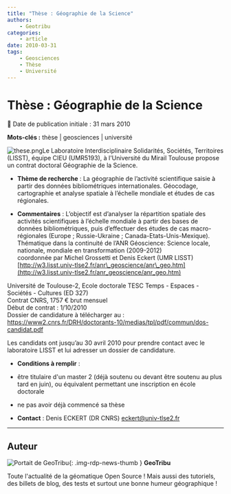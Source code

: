 ```yaml
---
title: "Thèse : Géographie de la Science"
authors:
    - Geotribu
categories:
    - article
date: 2010-03-31
tags:
    - Geosciences
    - Thèse
    - Université
---
```


# Thèse : Géographie de la Science

:calendar: Date de publication initiale : 31 mars 2010

**Mots-clés :** thèse | geosciences | université

![these.png](https://cdn.geotribu.fr/img/logos-icones/divers/these.png)Le Laboratoire Interdisciplinaire Solidarités, Sociétés, Territoires (LISST), équipe CIEU (UMR5193), à l'Université du Mirail Toulouse propose un contrat doctoral Géographie de la Science.  

* **Thème de recherche** : La géographie de l’activité scientifique saisie à partir des données bibliométriques internationales. Géocodage, cartographie et analyse spatiale à l’échelle mondiale et études de cas régionales.  

* **Commentaires** : L’objectif est d’analyser la répartition spatiale des activités scientifiques à l’échelle mondiale à partir des bases de données bibliométriques, puis d’effectuer des études de cas macro-régionales (Europe ; Russie-Ukraine ; Canada-Etats-Unis-Mexique). Thématique dans la continuité de l’ANR Géoscience: Science locale, nationale, mondiale en transformation (2009-2012)  
coordonnée par Michel Grossetti et Denis Eckert (UMR LISST)  
[http://w3.lisst.univ-tlse2.fr/anr\_geoscience/anr\_geo.htm](http://w3.lisst.univ-tlse2.fr/anr_geoscience/anr_geo.htm)

Université de Toulouse-2, Ecole doctorale TESC Temps - Espaces - Sociétés - Cultures (ED 327)  
Contrat CNRS, 1757 € brut mensuel  
Début de contrat : 1/10/2010  
Dossier de candidature à télécharger au : <https://www2.cnrs.fr/DRH/doctorants-10/medias/tpl/pdf/commun/dos-candidat.pdf>

Les candidats ont jusqu’au 30 avril 2010 pour prendre contact avec le laboratoire LISST et lui adresser un dossier de candidature.

* **Conditions à remplir** :

* être titulaire d'un master 2 (déjà soutenu ou devant être soutenu au plus tard en juin), ou équivalent permettant une inscription en école doctorale
* ne pas avoir déjà commencé sa thèse

* **Contact** : Denis ECKERT (DR CNRS) [eckert@univ-tlse2.fr](mailto:eckert@univ-tlse2.fr)

----

## Auteur

![Portait de GeoTribu](https://cdn.geotribu.fr/img/internal/charte/geotribu_logo_64x64.png){: .img-rdp-news-thumb }
**GeoTribu**

Toute l'actualité de la géomatique Open Source ! Mais aussi des tutoriels, des billets de blog, des tests et surtout une bonne humeur géographique !
